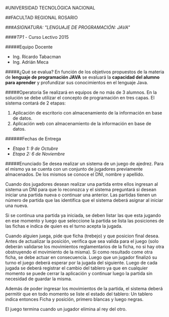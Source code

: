 #UNIVERSIDAD TECNOLÓGICA NACIONAL

##FACULTAD REGIONAL ROSARIO

###*ASIGNATURA: "LENGUAJE DE PROGRAMACIÓN: JAVA"*

####*TP1* - Curso Lectivo 2015

#####Equipo Docente

- Ing. Ricardo Tabacman
- Ing. Adrián Meca

#####¿Qué se evalua?
En función de los objetivos propuestos de la  materia  de **lenguaje de programación JAVA** se evaluará la **capacidad del alumno para aprender** y profundizar sus conocimientos en el lenguaje Java.

#####Operatoria
Se realizará en equipos de no más de  3 alumnos. En la solución se debe utilizar el concepto de programación en tres capas. El sistema contará de 2 etapas:
1. Aplicación de escritorio con almacenamiento de la información en base de datos.
2. Aplicación web con almacenamiento de la información en base de datos.

######Fechas de Entrega
- *Etapa 1: 9 de Octubre*
- *Etapa 2: 6 de Noviembre*

#####Enunciado
Se desea realizar un sistema de un juego de ajedrez.
Para el mismo ya se cuenta con un conjunto de jugadores previamente almacenados. De los mismos se conoce el DNI, nombre y apellido.

Cuando dos jugadores desean realizar una partida entre ellos ingresan al sistema un DNI para que lo reconozca y el sistema preguntará si desean iniciar una partida nueva o continuar una anterior.
Las partidas tienen un número de partida que las identifica que el sistema deberá asignar al iniciar una nueva.

Si se continua una partida ya iniciada, se deben listar las que esta jugando en ese momento y luego que seleccione la partida se lista las posiciones de las fichas e indica de quien es el turno  acepta la jugada.

Cuando alguien juega, pide que ficha (trebejo) y que posicion final desea. Antes de actualizar la posición, verifica que sea valida para el juego (solo deberán validarse los movimientos reglamentarios de la ficha, no si hay otra obstruyendo el movimiento de la misma). Si como resultado come otra ficha, se debe actuar en consecuencia. Luego que un jugador finalizó su turno el juego deberá esperar por la jugada del siguiente.
Luego de cada jugada se deberá registrar el cambio del tablero ya que en cualquier momento se puede cerrar la aplicación y continuar luego la partida sin necesidad de guardar la misma.

Además de poder  ingresar los movimientos de la partida, el sistema deberá permitir que en todo momento se liste el estado del tablero: Un tablero indica entonces Ficha y posición, primero blancas y luego negras.

El juego termina cuando un jugador elimina al rey del otro.
